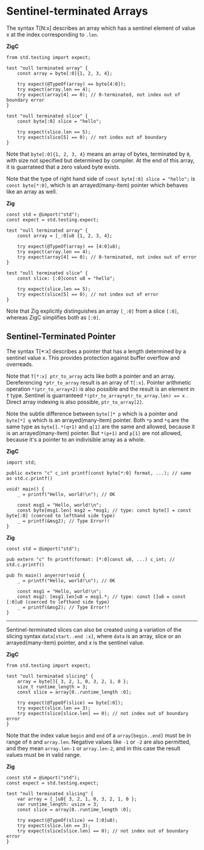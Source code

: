 # Sentinel-terminated Arrays

The syntax T[N:x] describes an array which has a sentinel element of value x at the index corresponding to `.len`.
  
**ZigC**
```
from std.testing import expect;

test "null terminated array" {
    const array = byte[:0]{1, 2, 3, 4};

    try expect(@TypeOf(array) == byte[4:0]);
    try expect(array.len == 4);
    try expect(array[4] == 0); // 0-terminated, not index out of boundary error
}

test "null terminated slice" {
    const byte[:0] slice = "hello";

    try expect(slice.len == 5);
    try expect(slice[5] == 0); // not index out of boundary 
}
```
  
Note that `byte[:0]{1, 2, 3, 4}` means an array of bytes, terminated by `0`, with size not specified but determined by compiler. At the end of this array, it is guarrateed that a zero valued byte exists.
  
Note that the type of right hand side of `const byte[:0] slice = "hello";` is `const byte[*:0]`, which is an arrayed(many-item) pointer which behaves like an array as well.

**Zig**
```
const std = @import("std");
const expect = std.testing.expect;

test "null terminated array" {
    const array = [_:0]u8 {1, 2, 3, 4};

    try expect(@TypeOf(array) == [4:0]u8);
    try expect(array.len == 4);
    try expect(array[4] == 0); // 0-terminated, not index out of error
}

test "null terminated slice" {
    const slice: [:0]const u8 = "hello";

    try expect(slice.len == 5);
    try expect(slice[5] == 0); // not index out of error
}
```
  
Note that Zig explicitly distinguishes an array `[_:0]` from a slice `[:0]`, whereas ZigC simplifies both as `[:0]`.
  
## Sentinel-Terminated Pointer

The syntax T[*:x] describes a pointer that has a length determined by a sentinel value x. This provides protection against buffer overflow and overreads.
  
Note that `T[*:x] ptr_to_array` acts like both a pointer and an array. Dereferencing `*ptr_to_array` result is an array of `T[:x]`. Pointer arithmetic operation `*(ptr_to_array+2)` is also possible and the result is an element in `T` type. Sentinel is guarranteed `*(ptr_to_array+ptr_to_array.len) == x` . Direct array indexing is also possible, `ptr_to_array[2]`.

Note the subtle difference between `byte[]* p` which is a pointer and `byte[*] q` which is an arrayed(many-item) pointer. Both `*p` and `*q` are the same type as `byte[]`. `*(q+1)` and `q[1]` are the same and allowed, because it is an arrayed(many-item) pointer. But `*(p+1)` and `p[1]` are not allowed, because it's a pointer to an indivisible array as a whole.
  

**ZigC**
```
import std;

public extern "c" c_int printf(const byte[*:0] format, ...); // same as std.c.printf()

void! main() {
    _ = printf("Hello, world!\n"); // OK

    const msg1 = "Hello, world!\n";
    const byte[msg1.len] msg2 = *msg1; // type: const byte[] = const byte[:0] (coerced to lefthand side type)
    _ = printf(&msg2); // Type Error!!
}
```
  
**Zig**
```
const std = @import("std");

pub extern "c" fn printf(format: [*:0]const u8, ...) c_int; // std.c.printf()

pub fn main() anyerror!void {
    _ = printf("Hello, world!\n"); // OK

    const msg1 = "Hello, world!\n";
    const msg2: [msg1.len]u8 = msg1.*; // type: const []u8 = const [:0]u8 (coerced to lefthand side type)
    _ = printf(&msg2); // Type Error!!
}
```
  
---
  
Sentinel-terminated slices can also be created using a variation of the slicing syntax `data[start..end :x]`, where `data` is an array, slice or an arrayed(many-item) pointer, and x is the sentinel value.
  
**ZigC**
```
from std.testing import expect;

test "null terminated slicing" {
    array = byte[]{ 3, 2, 1, 0, 3, 2, 1, 0 };
    size_t runtime_length = 3;
    const slice = array[0..runtime_length :0];

    try expect(@TypeOf(slice) == byte[:0]);
    try expect(slice.len == 3); 
    try expect(slice[slice.len] == 0); // not index out of boundary error
}
```
  
Note that the index value `begin` and `end` of a `array[begin..end]` must be in range of `0` and `array.len`. Negative values like `-1` or `-2` are also permitted, and they mean `array.len-1` or `array.len-2`, and in this case the result values must be in valid range.
  
**Zig**
```
const std = @import("std");
const expect = std.testing.expect;

test "null terminated slicing" {
    var array = [_]u8{ 3, 2, 1, 0, 3, 2, 1, 0 };
    var runtime_length: usize = 3;
    const slice = array[0..runtime_length :0];

    try expect(@TypeOf(slice) == [:0]u8);
    try expect(slice.len == 3);
    try expect(slice[slice.len] == 0); // not index out of boundary error
}
```
  

 
